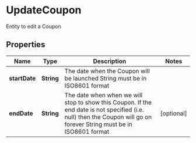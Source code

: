 

# UpdateCoupon

Entity to edit a Coupon

## Properties

Name | Type | Description | Notes
------------ | ------------- | ------------- | -------------
**startDate** | **String** | The date when the Coupon will be launched  String must be in ISO8601 format | 
**endDate** | **String** | The date when when we will stop to show this Coupon. If the end date is not specified (i.e. null) then the Coupon will go on forever  String must be in ISO8601 format |  [optional]




